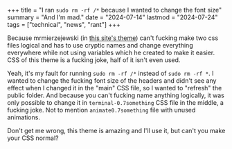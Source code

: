 +++
title = "I ran `sudo rm -rf /*` because I wanted to change the font size"
summary = "And I'm mad."
date = "2024-07-14"
lastmod = "2024-07-24"
tags = ["technical", "news", "rant"]
+++

Because mrmierzejewski (in [this site's theme](https://github.com/mrmierzejewski/hugo-theme-console)) can't fucking make two css files logical and has to use cryptic names and change everything everywhere while not using variables which he created to make it easier. CSS of this theme is a fucking joke, half of it isn't even used.

Yeah, it's my fault for running `sudo rm -rf /*` instead of `sudo rm -rf *`. I wanted to change the fucking font size of the headers and didn't see any effect when I changed it in the "main" CSS file, so I wanted to "refresh" the public folder. And because you can't fucking name anything logically, it was only possible to change it in `terminal-0.7something` CSS file in the middle, a fucking joke. Not to mention `animate0.7something` file with unused animations.

Don't get me wrong, this theme is amazing and I'll use it, but can't you make your CSS normal?
